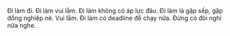 Đi làm đi. Đi làm vui lắm. Đi làm không có áp lực đâu. Đi làm là gặp sếp, gặp đồng nghiệp nè. Vui lắm. Đi làm có deadline để chạy nữa. Đừng có đòi nghỉ nữa nghe.